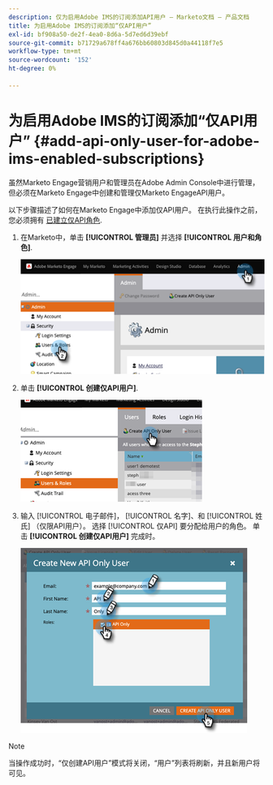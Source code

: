 ```yaml
---
description: 仅为启用Adobe IMS的订阅添加API用户 — Marketo文档 — 产品文档
title: 为启用Adobe IMS的订阅添加“仅API用户”
exl-id: bf908a50-de2f-4ea0-8d6a-5d7ed6d39ebf
source-git-commit: b71729a678ff4a676bb60803d845d0a44118f7e5
workflow-type: tm+mt
source-wordcount: '152'
ht-degree: 0%

---
```


# 为启用Adobe IMS的订阅添加“仅API用户” {#add-api-only-user-for-adobe-ims-enabled-subscriptions}

虽然Marketo Engage营销用户和管理员在Adobe Admin Console中进行管理，但必须在Marketo Engage中创建和管理仅Marketo EngageAPI用户。

以下步骤描述了如何在Marketo Engage中添加仅API用户。 在执行此操作之前，您必须拥有 [已建立仅API角色](/help/marketo/product-docs/administration/users-and-roles/create-an-api-only-user-role.md).

1. 在Marketo中，单击 **[!UICONTROL 管理员]** 并选择 **[!UICONTROL 用户和角色]**.

   ![](assets/add-api-only-user-for-adobe-ims-1.png)

1. 单击 **[!UICONTROL 创建仅API用户]**.

   ![](assets/add-api-only-user-for-adobe-ims-2.png)

1. 输入 [!UICONTROL 电子邮件]， [!UICONTROL 名字]、和 [!UICONTROL 姓氏] （仅限API用户）。 选择 [!UICONTROL 仅API] 要分配给用户的角色。 单击 **[!UICONTROL 创建仅API用户]** 完成时。

   ![](assets/add-api-only-user-for-adobe-ims-3.png)

>[!NOTE]
>
>当操作成功时，“仅创建API用户”模式将关闭，“用户”列表将刷新，并且新用户将可见。
